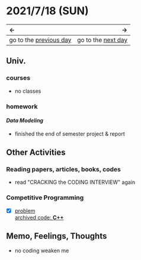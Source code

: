 # 2021/7/18 (SUN)
|←|→|
|:---|---:|
go to the [previous day](./17th.md) | go to the [next day](./19th.md)

## Univ.
### courses
- no classes

### homework
#### *Data Modeling*
- finished the end of semester project & report

## Other Activities

### Reading papers, articles, books, codes
- read "CRACKING the CODING INTERVIEW" again

### Competitive Programming
- [x] [problem](https://atcoder.jp/contests/typical90/tasks/typical90_h)  
  [archived code: **C++**](https://github.com/OtsuKotsu/competition_cpp/blob/main/archive/typical90/08.cpp)  

## Memo, Feelings, Thoughts
- no coding weaken me
